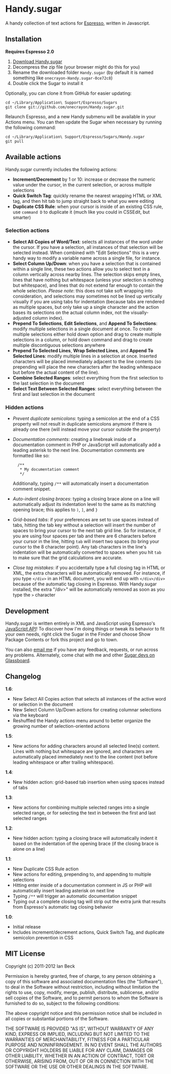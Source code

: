 # Handy.sugar

A handy collection of text actions for [Espresso](http://macrabbit.com/espresso/), written in Javascript.

## Installation

**Requires Espresso 2.0**

1. [Download Handy.sugar](https://github.com/onecrayon/Handy.sugar/zipball/master)
2. Decompress the zip file (your browser might do this for you)
3. Rename the downloaded folder `Handy.sugar` (by default it is named something like `onecrayon-Handy.sugar-0ce72c8`)
4. Double click the Sugar to install it

Optionally, you can clone it from GitHub for easier updating:

    cd ~/Library/Application\ Support/Espresso/Sugars
    git clone git://github.com/onecrayon/Handy.sugar.git

Relaunch Espresso, and a new Handy submenu will be available in your Actions menu. You can then update the Sugar when necessary by running the following command:

    cd ~/Library/Application\ Support/Espresso/Sugars/Handy.sugar
    git pull

## Available actions

Handy.sugar currently includes the following actions:

* **Increment/Decrement** by 1 or 10: increase or decrease the numeric value under the cursor, in the current selection, or across multiple selections
* **Quick Switch Tag**: quickly rename the nearest wrapping HTML or XML tag, and then hit tab to jump straight back to what you were editing
* **Duplicate CSS Rule**: when your cursor is inside of an existing CSS rule, use `command D` to duplicate it (much like you could in CSSEdit, but smarter)

### Selection actions

* **Select All Copies of Word/Text**: selects all instances of the word under the cursor. If you have a selection, all instances of that selection will be selected instead. When combined with "Edit Selections" this is a very handy way to modify a variable name across a single file, for instance.
* **Select Column Up/Down**: when you have a selection that is contained within a single line, these two actions allow you to select text in a column vertically across nearby lines. The selection skips empty lines, lines that have nothing but whitespace (unless your selection is nothing but whitespace), and lines that do not extend far enough to contain the whole selection. _Please note_: this does not take soft wrapping into consideration, and selections may sometimes not be lined up vertically visually if you are using tabs for indentation (because tabs are rendered as multiple spaces, but only take up a single character and the action bases its selections on the actual column index, not the visually-adjusted column index).
* **Prepend To Selections**, **Edit Selections**, and **Append To Selections**: modify multiple selections in a single document at once. To create multiple selections either hold down option and drag to create multiple selections in a column, or hold down command and drag to create multiple discontiguous selections anywhere
* **Prepend To Selected Lines**, **Wrap Selected Lines**, and **Append To Selected Lines**: modify multiple lines in a selection at once. Inserted characters will be placed immediately adjacent to the line contents (so prepending will place the new characters after the leading whitespace but before the actual content of the line).
* **Combine Selected Ranges**: select everything from the first selection to the last selection in the document
* **Select Text Between Selected Ranges**: select everything between the first and last selection in the document

### Hidden actions

* _Prevent duplicate semicolons_: typing a semicolon at the end of a CSS property will not result in duplicate semicolons anymore if there is already one there (will instead move your cursor outside the property)
* _Documentation comments_: creating a linebreak inside of a documentation comment in PHP or JavaScript will automatically add a leading asterisk to the next line. Documentation comments are formatted like so:

        /**
         * My documentation comment
         */
  
  Additionally, typing `/**` will automatically insert a documentation comment snippet.

* _Auto-indent closing braces_: typing a closing brace alone on a line will automatically adjust its indentation level to the same as its matching opening brace; this applies to `)`, `]`, and `}`
* _Grid-based tabs_: if your preferences are set to use spaces instead of tabs, hitting the tab key without a selection will insert the number of spaces to bring your cursor to the next tab grid line. So for instance, if you are using four spaces per tab and there are 6 characters before your cursor in the line, hitting `tab` will insert two spaces (to bring your cursor to the 8 character point). Any tab characters in the line's indentation will be automatically converted to spaces when you hit `tab` to make sure that the grid calculations are accurate.
* _Close tag mistakes_: if you accidentally type a full closing tag in HTML or XML, the extra characters will be automatically removed. For instance, if you type `</div>` in an HTML document, you will end up with `</div>/div>` because of the automatic tag closing in Espresso. With Handy.sugar installed, the extra "/div>" will be automatically removed as soon as you type the `>` character

## Development

Handy.sugar is written entirely in XML and JavaScript using Espresso's [JavaScript API](http://wiki.macrabbit.com/index/JavaScriptActions/)! To discover how I'm doing things or tweak its behavior to fit your own needs, right click the Sugar in the Finder and choose Show Package Contents or fork this project and go to town.

You can also [email me](http://onecrayon.com/about/contact/) if you have any feedback, requests, or run across any problems. Alternately, come chat with me and other [Sugar devs on Glassboard](https://app.glassboard.com/web/invitation/code/yvyic).

## Changelog

**1.6**:

* New Select All Copies action that selects all instances of the active word or selection in the document
* New Select Column Up/Down actions for creating columnar selections via the keyboard
* Reshuffled the Handy actions menu around to better organize the growing number of selection-oriented actions

**1.5**:

* New actions for adding characters around all selected line(s) content. Lines with nothing but whitespace are ignored, and characters are automatically placed immediately next to the line content (not before leading whitespace or after trailing whitespace).

**1.4**:

* New hidden action: grid-based tab insertion when using spaces instead of tabs

**1.3**:

* New actions for combining multiple selected ranges into a single selected range, or for selecting the text in between the first and last selected ranges

**1.2**:

* New hidden action: typing a closing brace will automatically indent it based on the indentation of the opening brace (if the closing brace is alone on a line)

**1.1**:

* New Duplicate CSS Rule action
* New actions for editing, prepending to, and appending to multiple selections
* Hitting enter inside of a documentation comment in JS or PHP will automatically insert leading asterisk on next line
* Typing `/**` will trigger an automatic documentation snippet
* Typing out a complete closing tag will strip out the extra junk that results from Espresso's automatic tag closing behavior

**1.0**:

* Initial release
* Includes increment/decrement actions, Quick Switch Tag, and duplicate semicolon prevention in CSS

## MIT License

Copyright (c) 2011-2012 Ian Beck

Permission is hereby granted, free of charge, to any person obtaining a copy of this software and associated documentation files (the "Software"), to deal in the Software without restriction, including without limitation the rights to use, copy, modify, merge, publish, distribute, sublicense, and/or sell copies of the Software, and to permit persons to whom the Software is furnished to do so, subject to the following conditions:

The above copyright notice and this permission notice shall be included in all copies or substantial portions of the Software.

THE SOFTWARE IS PROVIDED "AS IS", WITHOUT WARRANTY OF ANY KIND, EXPRESS OR IMPLIED, INCLUDING BUT NOT LIMITED TO THE WARRANTIES OF MERCHANTABILITY, FITNESS FOR A PARTICULAR PURPOSE AND NONINFRINGEMENT. IN NO EVENT SHALL THE AUTHORS OR COPYRIGHT HOLDERS BE LIABLE FOR ANY CLAIM, DAMAGES OR OTHER LIABILITY, WHETHER IN AN ACTION OF CONTRACT, TORT OR OTHERWISE, ARISING FROM, OUT OF OR IN CONNECTION WITH THE SOFTWARE OR THE USE OR OTHER DEALINGS IN THE SOFTWARE.
